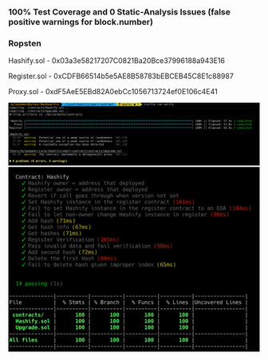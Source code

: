 ### 100% Test Coverage and 0 Static-Analysis Issues (false positive warnings for block.number)
### Ropsten
Hashify.sol - 0x03a3e58217207C0821Ba20Bce37996188a943E16

Register.sol - 0xCDFB66514b5e5AE8B58783bEBCEB45C8E1c88987

Proxy.sol - 0xdF5AeE5EBd82A0ebCc1056713724ef0E106c4E41

![static analysis](static-analysis.png)
![test coverage](test-coverage.png)
